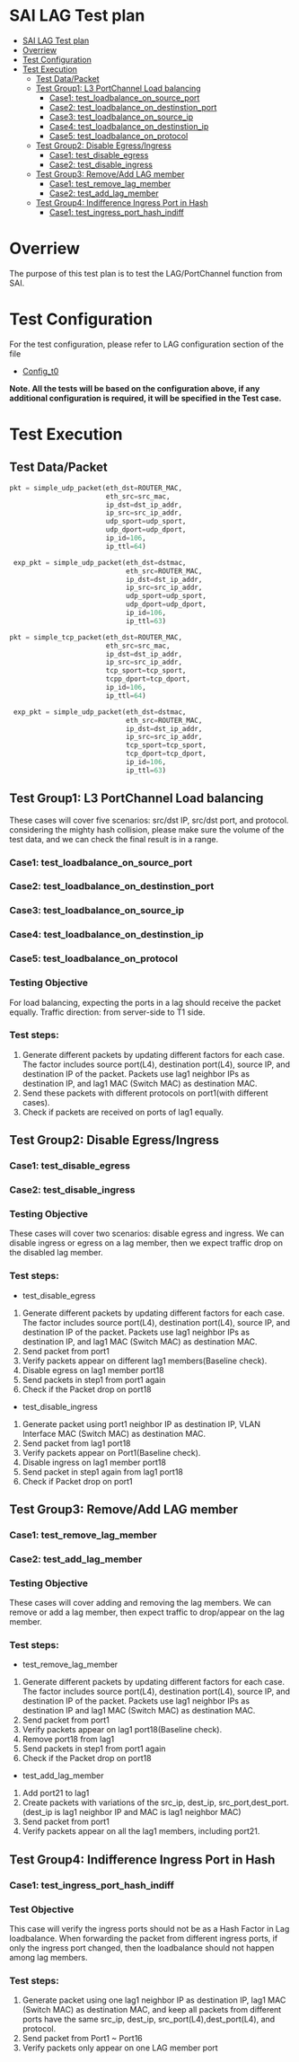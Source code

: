 # SAI LAG Test plan
- [SAI LAG Test plan](#sai-lag-test-plan)
- [Overriew](#overriew)
- [Test Configuration](#test-configuration)
- [Test Execution](#test-execution)
  - [Test Data/Packet](#test-datapacket)
  - [Test Group1: L3 PortChannel Load balancing](#test-group1-l3-portchannel-load-balancing)
    - [Case1: test_loadbalance_on_source_port](#case1-test_loadbalance_on_source_port)
    - [Case2: test_loadbalance_on_destinstion_port](#case2-test_loadbalance_on_destinstion_port)
    - [Case3: test_loadbalance_on_source_ip](#case3-test_loadbalance_on_source_ip)
    - [Case4: test_loadbalance_on_destinstion_ip](#case4-test_loadbalance_on_destinstion_ip)
    - [Case5: test_loadbalance_on_protocol](#case5-test_loadbalance_on_protocol)
  - [Test Group2: Disable Egress/Ingress](#test-group2-disable-egressingress)
    - [Case1: test_disable_egress](#case1-test_disable_egress)
    - [Case2: test_disable_ingress](#case2-test_disable_ingress)
  - [Test Group3: Remove/Add LAG member](#test-group3-removeadd-lag-member)
    - [Case1: test_remove_lag_member](#case1-test_remove_lag_member)
    - [Case2: test_add_lag_member](#case2-test_add_lag_member)
  - [Test Group4: Indifference Ingress Port in Hash](#test-group4-indifference-ingress-port-in-hash)
    - [Case1: test_ingress_port_hash_indiff](#case1-test_ingress_port_hash_indiff)
# Overriew
The purpose of this test plan is to test the LAG/PortChannel function from SAI.


# Test Configuration

For the test configuration, please refer to LAG configuration section of the file 
  - [Config_t0](./config_data/config_t0.md)
  
**Note. All the tests will be based on the configuration above, if any additional configuration is required, it will be specified in the Test case.**

# Test Execution
## Test Data/Packet
```Python
pkt = simple_udp_packet(eth_dst=ROUTER_MAC,
                        eth_src=src_mac,
                        ip_dst=dst_ip_addr,
                        ip_src=src_ip_addr,
                        udp_sport=udp_sport,
                        udp_dport=udp_dport,
                        ip_id=106,
                        ip_ttl=64)

 exp_pkt = simple_udp_packet(eth_dst=dstmac,
                             eth_src=ROUTER_MAC,
                             ip_dst=dst_ip_addr,
                             ip_src=src_ip_addr,
                             udp_sport=udp_sport,
                             udp_dport=udp_dport,
                             ip_id=106,
                             ip_ttl=63)
```

```Python
pkt = simple_tcp_packet(eth_dst=ROUTER_MAC,
                        eth_src=src_mac,
                        ip_dst=dst_ip_addr,
                        ip_src=src_ip_addr,
                        tcp_sport=tcp_sport,
                        tcpp_dport=tcp_dport,
                        ip_id=106,
                        ip_ttl=64)

 exp_pkt = simple_udp_packet(eth_dst=dstmac,
                             eth_src=ROUTER_MAC,
                             ip_dst=dst_ip_addr,
                             ip_src=src_ip_addr,
                             tcp_sport=tcp_sport,
                             tcp_dport=tcp_dport,
                             ip_id=106,
                             ip_ttl=63)
```
## Test Group1: L3 PortChannel Load balancing
These cases will cover five scenarios: src/dst IP, src/dst port, and protocol. considering the mighty hash collision, please make sure the volume of the test data, and we can check the final result is in a range.


### Case1: test_loadbalance_on_source_port
### Case2: test_loadbalance_on_destinstion_port
### Case3: test_loadbalance_on_source_ip
### Case4: test_loadbalance_on_destinstion_ip
### Case5: test_loadbalance_on_protocol


### Testing Objective <!-- omit in toc --> 
For load balancing, expecting the ports in a lag should receive the packet equally. Traffic direction: from server-side to T1 side. 

### Test steps: <!-- omit in toc --> 
1. Generate different packets by updating different factors for each case. The factor includes source port(L4), destination port(L4), source IP, and destination IP of the packet. Packets use lag1 neighbor IPs as destination IP, and lag1 MAC (Switch MAC) as destination MAC.
2. Send these packets with different protocols on port1(with different cases). 
3. Check if packets are received on ports of lag1 equally.

## Test Group2: Disable Egress/Ingress


### Case1: test_disable_egress
### Case2: test_disable_ingress

### Testing Objective <!-- omit in toc --> 
These cases will cover two scenarios: disable egress and ingress.  We can disable ingress or egress on a lag member, then we expect traffic drop on the disabled lag member.

### Test steps: <!-- omit in toc -->
- test_disable_egress

1. Generate different packets by updating different factors for each case. The factor includes source port(L4), destination port(L4), source IP, and destination IP of the packet. Packets use lag1 neighbor IPs as destination IP, and lag1 MAC (Switch MAC) as destination MAC.
2. Send packet from port1 
3. Verify packets appear on different lag1 members(Baseline check).
4. Disable egress on lag1 member port18
5. Send packets in step1 from port1 again
6. Check if the Packet drop on port18

- test_disable_ingress

1. Generate packet using port1 neighbor IP as destination IP,  VLAN Interface MAC (Switch MAC) as destination MAC.
2. Send packet from lag1 port18 
3. Verify packets appear on Port1(Baseline check).
4. Disable ingress on lag1 member port18
5. Send packet in step1 again from lag1 port18
6. Check if Packet drop on port1

## Test Group3: Remove/Add LAG member
### Case1: test_remove_lag_member
### Case2: test_add_lag_member
### Testing Objective <!-- omit in toc --> 
These cases will cover adding and removing the lag members.  We can remove or add a lag member, then expect traffic to drop/appear on the lag member.

### Test steps: <!-- omit in toc -->
- test_remove_lag_member

1. Generate different packets by updating different factors for each case. The factor includes source port(L4), destination port(L4), source IP, and destination IP of the packet. Packets use lag1 neighbor IPs as destination IP and lag1 MAC (Switch MAC) as destination MAC.
2. Send packet from port1
3. Verify packets appear on  lag1 port18(Baseline check).
4. Remove port18 from lag1
5. Send packets in step1 from port1 again
6. Check if the Packet drop on port18
   
- test_add_lag_member
  
1. Add port21 to lag1
2. Create packets with variations of the src_ip, dest_ip, src_port,dest_port.(dest_ip is lag1 neighbor IP and MAC is lag1 neighbor MAC)
3. Send packet from port1 
4. Verify packets appear on all the lag1 members, including port21.


## Test Group4: Indifference Ingress Port in Hash
### Case1: test_ingress_port_hash_indiff

### Test Objective <!-- omit in toc -->
This case will verify the ingress ports should not be as a Hash Factor in Lag loadbalance. 
When forwarding the packet from different ingress ports, if only the ingress port changed, then the loadbalance should not happen among lag members.

### Test steps: <!-- omit in toc -->
1. Generate packet using one lag1 neighbor IP as destination IP, lag1 MAC (Switch MAC) as destination MAC, and keep all packets from different ports have the same src_ip, dest_ip, src_port(L4),dest_port(L4), and protocol.
2. Send packet from Port1 ~ Port16 
3. Verify packets only appear on one LAG member port
